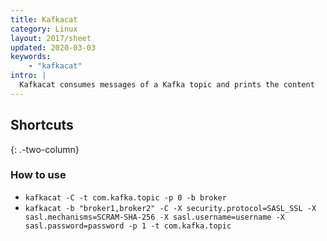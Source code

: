 ```yaml
---
title: Kafkacat
category: Linux
layout: 2017/sheet
updated: 2020-03-03
keywords:
    - "kafkacat"
intro: |
  Kafkacat consumes messages of a Kafka topic and prints the content
---
```


Shortcuts
---------
{: .-two-column}

### How to use

+ `kafkacat -C -t com.kafka.topic -p 0 -b broker`
+ `kafkacat -b "broker1,broker2" -C -X security.protocol=SASL_SSL -X sasl.mechanisms=SCRAM-SHA-256 -X sasl.username=username -X sasl.password=password -p 1 -t com.kafka.topic`
